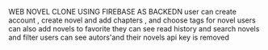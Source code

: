 WEB NOVEL CLONE USING FIREBASE AS BACKEDN
user can create account , create novel and add chapters , and choose tags for novel
users can also add novels to favorite they can see read history  and search novels and filter
users can see autors'and their novels
api key is removed
